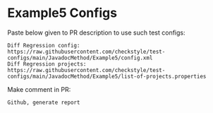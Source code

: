# Example5 Configs
Paste below given to PR description to use such test configs:
```
Diff Regression config: https://raw.githubusercontent.com/checkstyle/test-configs/main/JavadocMethod/Example5/config.xml
Diff Regression projects: https://raw.githubusercontent.com/checkstyle/test-configs/main/JavadocMethod/Example5/list-of-projects.properties
```
Make comment in PR:
```
Github, generate report
```
